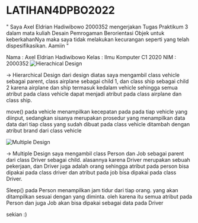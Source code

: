 # LATIHAN4DPBO2022

" Saya Axel Eldrian Hadiwibowo 2000352 mengerjakan Tugas Praktikum 3 dalam mata kuliah Desain Pemrogaman Berorientasi Objek untuk keberkahanNya maka saya tidak melakukan kecurangan seperti yang telah dispesifikasikan. Aamiin "

Nama : Axel Eldrian Hadiwibowo 
Kelas : Ilmu Komputer C1 2020 
NIM : 2000352
![Hierachical Design](https://user-images.githubusercontent.com/91566708/156883337-c9a45627-33c5-4fed-962d-1b5323bf924b.png)

-> Hierarchical Design
    dari design diatas saya mengambil class vehicle sebagai parent, class airplane sebagai child 1, dan class ship sebagai child 2
  karena airplane dan ship termasuk kedalam vehicle sehingga semua atribut pada class vehicle dapat menjadi atribut pada class airplane
  dan class ship.
  
  move() pada vehicle menampilkan kecepatan pada pada tiap vehicle yang diinput, sedangkan sisanya merupakan prosedur yang menampilkan data data
  dari tiap class yang sudah dibuat
  pada class vehicle ditambah dengan atribut brand dari class vehicle
  
 ![Multiple Design](https://user-images.githubusercontent.com/91566708/156884327-e5d3bbac-319c-4c18-80b6-6353a0be4546.png)

-> Multiple Design
   saya mengambil class Person dan Job sebagai parent dari class Driver sebagai child. alasannya karena Driver merupakan sebuah pekerjaan, dan Driver juga adalah orang
   sehingga atribut pada person bisa dipakai pada class driver dan atribut pada job bisa dipakai pada class Driver.
   
   Sleep() pada Person menampilkan jam tidur dari tiap orang. yang akan ditampilkan sesuai dengan yang diminta. oleh karena itu semua atribut pada Person dan juga Job akan bisa dipakai sebagai data pada Driver
   
   sekian :)
